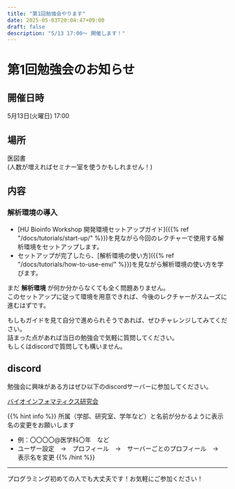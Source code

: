 ```yaml
---
title: "第1回勉強会やります"
date: 2025-05-03T20:04:47+09:00
draft: false
description: "5/13 17:00～ 開催します！"
---
```

# 第1回勉強会のお知らせ
## 開催日時
5月13日(火曜日) 17:00

## 場所
医図書  
(人数が増えればセミナー室を使うかもしれません！)

## 内容
### 解析環境の導入
- [HU Bioinfo Workshop 開発環境セットアップガイド]({{% ref "/docs/tutorials/start-up/" %}})を見ながら今回のレクチャーで使用する解析環境をセットアップします。
- セットアップが完了したら、[解析環境の使い方]({{% ref "/docs/tutorials/how-to-use-env/" %}})を見ながら解析環境の使い方を学びます。

まだ **解析環境** が何か分からなくても全く問題ありません。  
このセットアップに従って環境を用意できれば、今後のレクチャーがスムーズに進むはずです。  

もしもガイドを見て自分で進められそうであれば、ぜひチャレンジしてみてください。  
詰まった点があれば当日の勉強会で気軽に質問してください。  
もしくはdiscordで質問しても構いません。

## discord
勉強会に興味がある方はぜひ以下のdiscordサーバーに参加してください。  

[バイオインフォマティクス研究会](https://discord.gg/8Qr7qGGM) 

{{% hint info %}}
所属（学部、研究室、学年など）と名前が分かるように表示名の変更をお願いします
- 例：〇〇〇〇@医学科〇年　など
- ユーザー設定　→　プロフィール　→　サーバーごとのプロフィール　→　表示名を変更
{{% /hint %}}

 



---
プログラミング初めての人でも大丈夫です！お気軽にご参加ください！